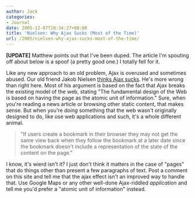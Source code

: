 ```yaml
---
author: Jack
categories:
- Journal
date: 2005-12-07T20:34:27+00:00
title: 'Nielsen: Why Ajax Sucks (Most of the Time)'
url: /2005/nielsen-why-ajax-sucks-most-of-the-time/
---
```


**[UPDATE]** Matthew points out that I've been duped. The article I'm spouting off about below is a spoof (a pretty good one.) I totally fell for it.

Like any new approach to an old problem, Ajax is overused and sometimes abused. Our old friend Jakob Nielsen [thinks Ajax sucks][1]. He's more wrong than right here. Most of his argument is based on the fact that Ajax breaks the existing model of the web, stating "The fundamental design of the Web is based on having the page as the atomic unit of information." Sure, when you're reading a news article or browsing other static content, that makes sense. But when you're _doing_ something that the web wasn't originally designed to do, like use web applications and such, it's a whole different animal.

> 
> 
> "If users create a bookmark in their browser they may not get the same view back when they follow the bookmark at a later date since the bookmark doesn't include a representation of the state of the content on the page."
> 
> 

I know, it's wierd isn't it? I just don't think it matters in the case of "pages" that do things other than present a few paragraphs of text. Post a comment on this site and tell me that the ajax effect isn't an improved way to handle that. Use Google Maps or any other well-done Ajax-riddled _application_ and tell me you'd prefer a "atomic unit of information" instead.

 [1]: http://www.usabilityviews.com/ajaxsucks.html